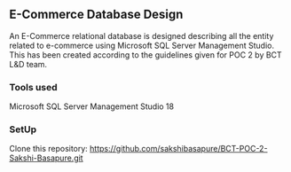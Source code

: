 ## E-Commerce Database Design
An E-Commerce relational database is designed describing all the entity related to e-commerce using Microsoft SQL Server Management Studio. This has been created according to the guidelines given for POC 2 by BCT L&D team.

### Tools used
 Microsoft SQL Server Management Studio 18
 
 ### SetUp
 Clone this repository: https://github.com/sakshibasapure/BCT-POC-2-Sakshi-Basapure.git

